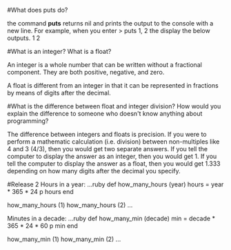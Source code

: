 #What does puts do?

the command **puts** returns nil and prints the output to the console with a new line. For example, when you enter > puts 1, 2 the display the below outputs.
1
2

#What is an integer? What is a float?

An integer is a whole number that can be written without a fractional component. They are both positive, negative, and zero.

A float is different from an integer in that it can be represented in fractions by means of digits after the decimal.

#What is the difference between float and integer division? How would you explain the difference to someone who doesn't know anything about programming?

The difference between integers and floats is precision. If you were to perform a mathematic calculation (i.e. division) between non-multiples like 4 and 3 (4/3), then you would get two separate answers. If you tell the computer to display the answer as an integer, then you would get 1. If you tell the computer to display the answer as a float, then you would get 1.333 depending on how many digits after the decimal you specify.

#Release 2
Hours in a year:
...ruby
def how_many_hours (year)
	hours = year * 365 * 24
	p hours
end

how_many_hours (1)
how_many_hours (2)
...

Minutes in a decade:
...ruby
def how_many_min (decade)
	min = decade * 365 * 24 * 60
	p min
end

how_many_min (1)
how_many_min (2)
...